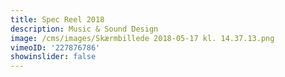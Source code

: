 ```yaml
---
title: Spec Reel 2018
description: Music & Sound Design
image: /cms/images/Skærmbillede 2018-05-17 kl. 14.37.13.png
vimeoID: '227876786'
showinslider: false
---
```


